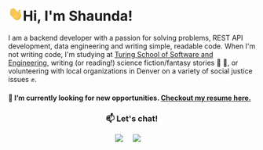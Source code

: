 # <img src="https://raw.githubusercontent.com/ABSphreak/ABSphreak/master/gifs/Hi.gif" width="30px">Hi, I'm Shaunda!
I am a backend developer with a passion for solving problems, REST API development, data engineering and writing simple, readable code. When I'm not writing code, I'm studying at [Turing School of Software and Engineering](turing.io), writing (or reading!) science fiction/fantasy stories :rocket: :unicorn:, or volunteering with local organizations in Denver on a variety of social justice issues :fist:.

#### 🔭 I’m currently looking for new opportunities. [Checkout my resume here.](https://www.visualcv.com/smcunning/)

<h3 align="center">📫 Let's chat!</h3>

<p align="center">
<a href="mailto:shaunda.cunningham@gmail.com"><img src="https://img.shields.io/badge/Gmail-D14836?style=for-the-badge&logo=gmail&logoColor=white" /></a>&nbsp;&nbsp;&nbsp;&nbsp;
<a target="_blank" href="https://www.linkedin.com/in/smcunning/"><img src="https://img.shields.io/badge/LinkedIn-0077B5?style=for-the-badge&logo=linkedin&logoColor=white" /></a>&nbsp;&nbsp;&nbsp;&nbsp;
</p>
